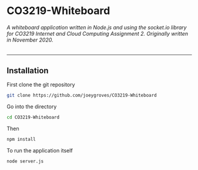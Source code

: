 # CO3219-Whiteboard

###### A whiteboard application written in Node.js and using the socket.io library for CO3219 Internet and Cloud Computing Assignment 2. Originally written in November 2020.
-----------

## Installation
First clone the git repository

```bash
git clone https://github.com/joeygroves/CO3219-Whiteboard
```

Go into the directory

```bash
cd CO3219-Whiteboard
```

Then
```bash
npm install
```

To run the application itself
```bash
node server.js
```

